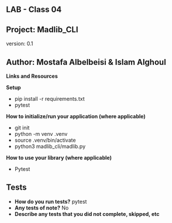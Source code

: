 ## LAB - Class 04
## Project: Madlib_CLI
version: 0.1

## Author: **Mostafa Albelbeisi & Islam Alghoul**

**Links and Resources**

**Setup**
- pip install -r requirements.txt
- pytest


**How to initialize/run your application (where applicable)**
- git init
- python -m venv .venv
- source .venv/bin/activate
- python3 madlib_cli/madlib.py

**How to use your library (where applicable)** 
- Pytest

## Tests
- **How do you run tests?** pytest
- **Any tests of note?** No
- **Describe any tests that you did not complete, skipped, etc** 